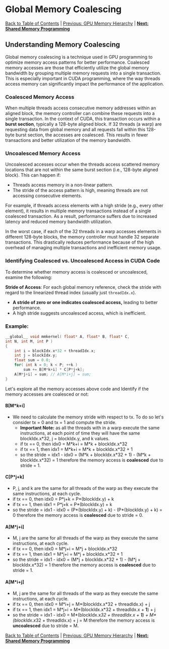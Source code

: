 # Global Memory Coalescing
[Back to Table of Contents](../../Readme.md) | [Previous: GPU Memory Hierarchy](3.GPU-memory-hierarchy.md) | **[Next: Shared Memory Programming](5.shared-memory-intro.md)**

## Understanding Memory Coalescing

Global memory coalescing is a technique used in GPU programming to optimize memory access patterns for better performance. Coalesced memory accesses are those that efficiently utilize the global memory bandwidth by grouping multiple memory requests into a single transaction. This is especially important in CUDA programming, where the way threads access memory can significantly impact the performance of the application.

### Coalesced Memory Access

When multiple threads access consecutive memory addresses within an aligned block, the memory controller can combine these requests into a single transaction. In the context of CUDA, this transaction occurs within a **burst section**, typically a 128-byte aligned block. If 32 threads (a warp) are requesting data from global memory and all requests fall within this 128-byte burst section, the accesses are coalesced. This results in fewer transactions and better utilization of the memory bandwidth.

### Uncoalesced Memory Access

Uncoalesced accesses occur when the threads access scattered memory locations that are not within the same burst section (i.e., 128-byte aligned block). This can happen if:

- Threads access memory in a non-linear pattern.
- The stride of the access pattern is high, meaning threads are not accessing consecutive elements.

For example, if threads access elements with a high stride (e.g., every other element), it results in multiple memory transactions instead of a single coalesced transaction. As a result, performance suffers due to increased latency and reduced memory bandwidth utilization.

In the worst case, if each of the 32 threads in a warp accesses elements in different 128-byte blocks, the memory controller must handle 32 separate transactions. This drastically reduces performance because of the high overhead of managing multiple transactions and inefficient memory usage.

### Identifying Coalesced vs. Uncoalesced Access in CUDA Code

To determine whether memory access is coalesced or uncoalesced, examine the following:

**Stride of Access**: For each global memory reference, check the stride with regard to the linearized thread index (usually just `threadIdx.x`). 
   - **A stride of zero or one indicates coalesced access,** leading to better performance.
   - A high stride suggests uncoalesced access, which is inefficient.


### Example: 
```c
__global__ void mmkernel( float* A, float* B, float* C,
int N, int M, int P )
{
    int i = blockIdx.x*32 + threadIdx.x;
    int j = blockIdx.y;
    float sum = 0.0;
    for( int k = 0; k < P; ++k )
        sum += B[M*k+i] * C[P*j+k];
    A[M*j+i] = sum; // A[M*i+j] = sum; 
}
```
Let's explore all the memory accesses above code and Identify if the memory accesses are coalesced or not:
#### B[M*k+i]
  - We need to calculate the memory stride with respect to tx. To do so let's consider tx = 0 and tx = 1 and compute the stride. 
    - **Important Note:** as all the threads with in a warp execute the same instructions, at each point of time they will have the same blockIdx.x\*32, j = blockIdx.y, and k values.
    - if tx == 0, then idx0 = M\*k+i = M\*k + blockIdx.x\*32
    - if tx == 1, then idx1 = M\*k+i = M\*k + blockIdx.x\*32 + 1
    - so the stride =  idx1 - idx0 = (M\*k + blockIdx.x\*32 + 1) - (M\*k + blockIdx.x\*32) = 1 therefore the memory access is **coalesced** due to stride = 1.

#### C[P*j+k]
  - P, j, and k are the same for all threads of the warp as they execute the same instructions, at each cycle.
  - if tx == 0, then idx0 = P\*j+k = P\*(blockIdx.y) + k
  - if tx == 1, then idx1 = P\*j+k = P\*(blockIdx.y) + k
  - so the stride =  idx1 - idx0 = (P\*(blockIdx.y) + k) - (P\*(blockIdx.y) + k) = 0 therefore the memory access is **coalesced** due to stride = 0.

#### A[M*j+i]
  - M, j are the same for all threads of the warp as they execute the same instructions, at each cycle.
  - if tx == 0, then idx0 = M\*j+i = M\*j + blockIdx.x\*32
  - if tx == 1, then idx1 = M\*j+i = M\*j + blockIdx.x\*32 + 1
  - so the stride =  idx1 - idx0 = (M\*j + blockIdx.x\*32 + 1) - (M\*j + blockIdx.x\*32) = 1 therefore the memory access is **coalesced** due to stride = 1.

#### A[M*i+j]
  - M, j are the same for all threads of the warp as they execute the same instructions, at each cycle.
  - if tx == 0, then idx0 = M\*i+j = M\*(blockIdx.x*32 + threadIdx.x) + j
  - if tx == 1, then idx1 = M\*j+i = M\*(blockIdx.x*32 + threadIdx.x + **1**) + j
  - so the stride =  idx1 - idx0 = M\*(blockIdx.x*32 + threadIdx.x + **1**) + M\*(blockIdx.x*32 + threadIdx.x) + j = M therefore the memory access is **uncoalesced** due to stride = M.

[Back to Table of Contents](../../Readme.md) | [Previous: GPU Memory Hierarchy](3.GPU-memory-hierarchy.md) | **[Next: Shared Memory Programming](5.shared-memory-intro.md)**
